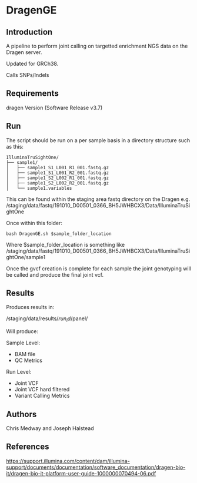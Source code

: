# DragenGE

## Introduction

A pipeline to perform joint calling on targetted enrichment NGS data on the Dragen server.

Updated for GRCh38.

Calls SNPs/Indels

## Requirements

dragen Version (Software Release v3.7)

## Run

The script should be run on a per sample basis in a directory structure such as this:


```
IlluminaTruSightOne/
├── sample1/
│   ├── sample1_S1_L001_R1_001.fastq.gz
│   ├── sample1_S1_L001_R2_001.fastq.gz
│   ├── sample1_S2_L002_R1_001.fastq.gz
│   ├── sample1_S2_L002_R2_001.fastq.gz
│   └── sample1.variables
```

This can be found within the staging area fastq directory on the Dragen e.g. /staging/data/fastq/191010_D00501_0366_BH5JWHBCX3/Data/IlluminaTruSightOne

Once within this folder:

```
bash DragenGE.sh $sample_folder_location
```
Where $sample_folder_location is something like /staging/data/fastq/191010_D00501_0366_BH5JWHBCX3/Data/IlluminaTruSightOne/sample1

Once the gvcf creation is complete for each sample the joint genotyping will be called and produce the final joint vcf.

## Results

Produces results in:

/staging/data/results/$run_id/$panel/

Will produce:

Sample Level:

- BAM file
- QC Metrics

Run Level:
- Joint VCF
- Joint VCF hard filtered
- Variant Calling Metrics


## Authors

Chris Medway and Joseph Halstead

## References

https://support.illumina.com/content/dam/illumina-support/documents/documentation/software_documentation/dragen-bio-it/dragen-bio-it-platform-user-guide-1000000070494-06.pdf
